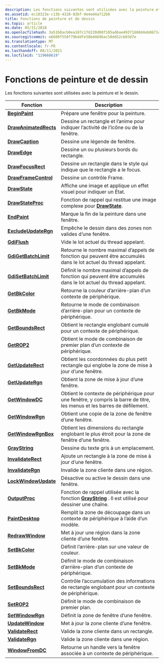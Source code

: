 ```yaml
---
description: Les fonctions suivantes sont utilisées avec la peinture et le dessin.
ms.assetid: ec18323e-c13b-4328-83bf-9e4ed4a712b8
title: Fonctions de peinture et de dessin
ms.topic: article
ms.date: 05/31/2018
ms.openlocfilehash: 3a51b8acb0ea187c17d220d80f105ad6ae49371688d4eb8671c2a8eb5949b6e0
ms.sourcegitcommit: e6600f550f79bddfe58bd4696ac50dd52cb03d7e
ms.translationtype: MT
ms.contentlocale: fr-FR
ms.lasthandoff: 08/11/2021
ms.locfileid: "119666619"
---
```

# <a name="painting-and-drawing-functions"></a>Fonctions de peinture et de dessin

Les fonctions suivantes sont utilisées avec la peinture et le dessin.



| Fonction                                       | Description                                                                                                 |
|------------------------------------------------|-------------------------------------------------------------------------------------------------------------|
| [**BeginPaint**](/windows/desktop/api/Winuser/nf-winuser-beginpaint)               | Prépare une fenêtre pour la peinture.                                                                             |
| [**DrawAnimatedRects**](/windows/desktop/api/Winuser/nf-winuser-drawanimatedrects) | Dessine un rectangle et l’anime pour indiquer l’activité de l’icône ou de la fenêtre.                                      |
| [**DrawCaption**](/windows/desktop/api/Winuser/nf-winuser-drawcaption)             | Dessine une légende de fenêtre.                                                                                     |
| [**DrawEdge**](/windows/desktop/api/Winuser/nf-winuser-drawedge)                   | Dessine un ou plusieurs bords du rectangle.                                                                       |
| [**DrawFocusRect**](/windows/desktop/api/Winuser/nf-winuser-drawfocusrect)         | Dessine un rectangle dans le style qui indique que le rectangle a le focus.                                  |
| [**DrawFrameControl**](/windows/desktop/api/Winuser/nf-winuser-drawframecontrol)   | Dessine un contrôle Frame.                                                                                      |
| [**DrawState**](/windows/desktop/api/Winuser/nf-winuser-drawstatea)                 | Affiche une image et applique un effet visuel pour indiquer un État.                                          |
| [**DrawStateProc**](/windows/desktop/api/Winuser/nc-winuser-drawstateproc)         | Fonction de rappel qui restitue une image complexe pour [**DrawState**](/windows/desktop/api/Winuser/nf-winuser-drawstatea).                        |
| [**EndPaint**](/windows/desktop/api/Winuser/nf-winuser-endpaint)                   | Marque la fin de la peinture dans une fenêtre.                                                                      |
| [**ExcludeUpdateRgn**](/windows/desktop/api/Winuser/nf-winuser-excludeupdatergn)   | Empêche le dessin dans des zones non valides d’une fenêtre.                                                          |
| [**GdiFlush**](/windows/desktop/api/Wingdi/nf-wingdi-gdiflush)                   | Vide le lot actuel du thread appelant.                                                                 |
| [**GdiGetBatchLimit**](/windows/desktop/api/Wingdi/nf-wingdi-gdigetbatchlimit)   | Retourne le nombre maximal d’appels de fonction qui peuvent être accumulés dans le lot actuel du thread appelant. |
| [**GdiSetBatchLimit**](/windows/desktop/api/Wingdi/nf-wingdi-gdisetbatchlimit)   | Définit le nombre maximal d’appels de fonction qui peuvent être accumulés dans le lot actuel du thread appelant.    |
| [**GetBkColor**](/windows/desktop/api/Wingdi/nf-wingdi-getbkcolor)               | Retourne la couleur d’arrière-plan d’un contexte de périphérique.                                                          |
| [**GetBkMode**](/windows/desktop/api/Wingdi/nf-wingdi-getbkmode)                 | Retourne le mode de combinaison d’arrière-plan pour un contexte de périphérique.                                                       |
| [**GetBoundsRect**](/windows/desktop/api/Wingdi/nf-wingdi-getboundsrect)         | Obtient le rectangle englobant cumulé pour un contexte de périphérique.                                               |
| [**GetROP2**](/windows/desktop/api/Wingdi/nf-wingdi-getrop2)                     | Obtient le mode de combinaison de premier plan d’un contexte de périphérique.                                                           |
| [**GetUpdateRect**](/windows/desktop/api/Winuser/nf-winuser-getupdaterect)         | Obtient les coordonnées du plus petit rectangle qui englobe la zone de mise à jour d’une fenêtre.                 |
| [**GetUpdateRgn**](/windows/desktop/api/Winuser/nf-winuser-getupdatergn)           | Obtient la zone de mise à jour d’une fenêtre.                                                                         |
| [**GetWindowDC**](/windows/desktop/api/Winuser/nf-winuser-getwindowdc)             | Obtient le contexte de périphérique pour une fenêtre, y compris la barre de titre, les menus et les barres de défilement.                          |
| [**GetWindowRgn**](/windows/desktop/api/Winuser/nf-winuser-getwindowrgn)           | Obtient une copie de la zone de fenêtre d’une fenêtre.                                                               |
| [**GetWindowRgnBox**](/windows/desktop/api/Winuser/nf-winuser-getwindowrgnbox)     | Obtient les dimensions du rectangle englobant le plus étroit pour la zone de fenêtre d’une fenêtre.                   |
| [**GrayString**](/windows/desktop/api/Winuser/nf-winuser-graystringa)               | Dessine du texte gris à un emplacement.                                                                              |
| [**InvalidateRect**](/windows/desktop/api/Winuser/nf-winuser-invalidaterect)       | Ajoute un rectangle à la zone de mise à jour d’une fenêtre.                                                               |
| [**InvalidateRgn**](/windows/desktop/api/Winuser/nf-winuser-invalidatergn)         | Invalide la zone cliente dans une région.                                                                |
| [**LockWindowUpdate**](/windows/desktop/api/Winuser/nf-winuser-lockwindowupdate)   | Désactive ou active le dessin dans une fenêtre.                                                                    |
| [**OutputProc**](/windows/desktop/api/Winuser/nc-winuser-graystringproc)               | Fonction de rappel utilisée avec la fonction [**GrayString**](/windows/desktop/api/Winuser/nf-winuser-graystringa) . Il est utilisé pour dessiner une chaîne.   |
| [**PaintDesktop**](/windows/desktop/api/Winuser/nf-winuser-paintdesktop)           | Remplit la zone de découpage dans un contexte de périphérique à l’aide d’un modèle.                                               |
| [**RedrawWindow**](/windows/desktop/api/Winuser/nf-winuser-redrawwindow)           | Met à jour une région dans la zone cliente d’une fenêtre.                                                                 |
| [**SetBkColor**](/windows/desktop/api/Wingdi/nf-wingdi-setbkcolor)               | Définit l’arrière-plan sur une valeur de couleur.                                                                       |
| [**SetBkMode**](/windows/desktop/api/Wingdi/nf-wingdi-setbkmode)                 | Définit le mode de combinaison d’arrière-plan d’un contexte de périphérique.                                                           |
| [**SetBoundsRect**](/windows/desktop/api/Wingdi/nf-wingdi-setboundsrect)         | Contrôle l’accumulation des informations de rectangle englobant pour un contexte de périphérique.                           |
| [**SetROP2**](/windows/desktop/api/Wingdi/nf-wingdi-setrop2)                     | Définit le mode de combinaison de premier plan.                                                                               |
| [**SetWindowRgn**](/windows/desktop/api/Winuser/nf-winuser-setwindowrgn)           | Définit la zone de fenêtre d’une fenêtre.                                                                         |
| [**UpdateWindow**](/windows/desktop/api/Winuser/nf-winuser-updatewindow)           | Met à jour la zone cliente d’une fenêtre.                                                                        |
| [**ValidateRect**](/windows/desktop/api/Winuser/nf-winuser-validaterect)           | Valide la zone cliente dans un rectangle.                                                               |
| [**ValidateRgn**](/windows/desktop/api/Winuser/nf-winuser-validatergn)             | Valide la zone cliente dans une région.                                                                  |
| [**WindowFromDC**](/windows/desktop/api/Winuser/nf-winuser-windowfromdc)           | Retourne un handle vers la fenêtre associée à un contexte de périphérique.                                            |



 

 

 




